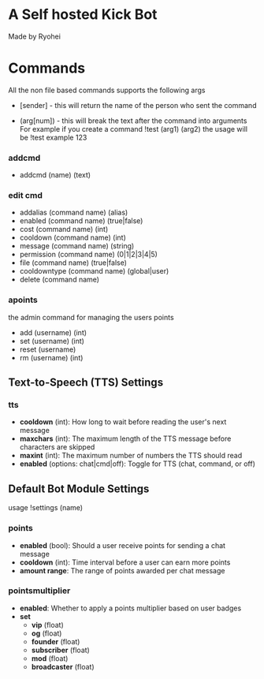 # A Self hosted Kick Bot
Made by Ryohei



# Commands
All the non file based commands supports the following args
- [sender] - this will return the name of the person who sent the command

- (arg[num]) - this will break the text after the command into arguments  For example if you create a command !test (arg1) (arg2) the usage will be !test example 123

### addcmd
- addcmd (name) (text)

### edit cmd
- addalias (command name) (alias)
- enabled (command name) (true|false)
- cost (command name) (int)
- cooldown (command name) (int)
- message (command name) (string)
- permission (command name) (0|1|2|3|4|5)
- file (command name) (true|false)
- cooldowntype (command name) (global|user)
- delete (command name)

### apoints
the admin command for managing the users points
- add (username) (int)
- set (username) (int)
- reset (username)
- rm (username) (int)


## Text-to-Speech (TTS) Settings

### tts
- **cooldown** (int): How long to wait before reading the user's next message
- **maxchars** (int): The maximum length of the TTS message before characters are skipped
- **maxint** (int): The maximum number of numbers the TTS should read
- **enabled** (options: chat|cmd|off): Toggle for TTS (chat, command, or off)

## Default Bot Module Settings
usage !settings (name)

### points
- **enabled** (bool): Should a user receive points for sending a chat message
- **cooldown** (int): Time interval before a user can earn more points
- **amount range**: The range of points awarded per chat message



### pointsmultiplier
- **enabled**: Whether to apply a points multiplier based on user badges
- **set**
    - **vip** (float)
    - **og** (float)
    - **founder** (float)
    - **subscriber** (float)
    - **mod** (float)
    - **broadcaster** (float) 



